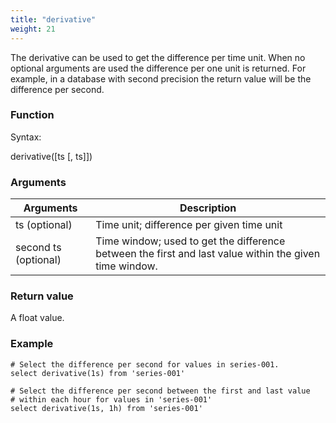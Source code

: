 ```yaml
---
title: "derivative"
weight: 21
---
```


The derivative can be used to get the difference per time unit. When no optional arguments
are used the difference per one unit is returned. For example, in a database with second
precision the return value will be the difference per second.

### Function

Syntax:

   derivative([ts [, ts]])

### Arguments

 Arguments   | Description
 ----------- | -----------
 ts (optional) | Time unit; difference per given time unit
 second ts (optional) | Time window; used to get the difference between the first and last value within the given time window.

### Return value

A float value.

### Example

    # Select the difference per second for values in series-001.
    select derivative(1s) from 'series-001'

    # Select the difference per second between the first and last value
    # within each hour for values in 'series-001'
    select derivative(1s, 1h) from 'series-001'
